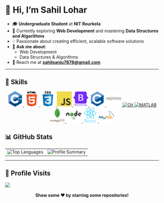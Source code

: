 # 👋 Hi, I’m **Sahil Lohar**  

- 🎓 **Undergraduate Student** at **NIT Rourkela**  
- 🌱 Currently exploring **Web Development** and mastering **Data Structures and Algorithms**  
- 💡 Passionate about creating efficient, scalable software solutions  
- 💬 **Ask me about**:  
  - Web Development  
  - Data Structures & Algorithms  
- 📧 Reach me at **[sahilsanju7878@gmail.com](mailto:sahilsanju7878@gmail.com)**  

---

## 🚀 **Skills**  

<p align="center">  
  <!-- C++ Icon -->
  <a href="https://www.cplusplus.com/" target="_blank"> 
    <img src="https://raw.githubusercontent.com/devicons/devicon/master/icons/cplusplus/cplusplus-original.svg" alt="C++" width="50" height="50"/> 
  </a>  

  <!-- HTML Icon -->
  <a href="https://www.w3schools.com/html/" target="_blank"> 
    <img src="https://raw.githubusercontent.com/devicons/devicon/master/icons/html5/html5-original-wordmark.svg" alt="HTML" width="50" height="50"/> 
  </a>  
  
  <!-- CSS Icon -->
  <a href="https://www.w3schools.com/css/" target="_blank"> 
    <img src="https://raw.githubusercontent.com/devicons/devicon/master/icons/css3/css3-original-wordmark.svg" alt="CSS" width="50" height="50"/> 
  </a>  
  
  <!-- JavaScript Icon -->
  <a href="https://www.w3schools.com/js/" target="_blank"> 
    <img src="https://raw.githubusercontent.com/devicons/devicon/master/icons/javascript/javascript-original.svg" alt="JavaScript" width="50" height="50"/> 
  </a>  

  <!-- Bootstrap Icon -->
  <a href="https://getbootstrap.com" target="_blank"> 
    <img src="https://raw.githubusercontent.com/devicons/devicon/master/icons/bootstrap/bootstrap-plain-wordmark.svg" alt="Bootstrap" width="50" height="50"/> 
  </a>  

  <!-- C Icon -->
  <a href="https://www.cprogramming.com/" target="_blank"> 
    <img src="https://raw.githubusercontent.com/devicons/devicon/master/icons/c/c-original.svg" alt="C" width="50" height="50"/> 
  </a>  
  
  <!-- Express.js Icon -->
  <a href="https://expressjs.com" target="_blank"> 
    <img src="https://raw.githubusercontent.com/devicons/devicon/master/icons/express/express-original-wordmark.svg" alt="Express.js" width="50" height="50"/> 
  </a>  

  <!-- Git Icon -->
  <a href="https://git-scm.com/" target="_blank"> 
    <img src="https://www.vectorlogo.zone/logos/git-scm/git-scm-icon.svg" alt="Git" width="50" height="50"/> 
  </a>  

  <!-- MATLAB Icon -->
  <a href="https://www.mathworks.com/products/matlab.html" target="_blank"> 
    <img src="https://upload.wikimedia.org/wikipedia/commons/2/21/Matlab_Logo.png" alt="MATLAB" width="50" height="50"/> 
  </a>  

  <!-- MongoDB Icon -->
  <a href="https://www.mongodb.com/" target="_blank"> 
    <img src="https://raw.githubusercontent.com/devicons/devicon/master/icons/mongodb/mongodb-original-wordmark.svg" alt="MongoDB" width="50" height="50"/> 
  </a>  

  <!-- Node.js Icon -->
  <a href="https://nodejs.org" target="_blank"> 
    <img src="https://raw.githubusercontent.com/devicons/devicon/master/icons/nodejs/nodejs-original-wordmark.svg" alt="Node.js" width="50" height="50"/> 
  </a>  

  <!-- React.js Icon -->
  <a href="https://reactjs.org/" target="_blank"> 
    <img src="https://raw.githubusercontent.com/devicons/devicon/master/icons/react/react-original-wordmark.svg" alt="React.js" width="50" height="50"/> 
  </a> 

  <!-- MySQL Icon -->
  <a href="https://www.mysql.com/" target="_blank"> 
    <img src="https://raw.githubusercontent.com/devicons/devicon/master/icons/mysql/mysql-original-wordmark.svg" alt="MySQL" width="50" height="50"/> 
  </a>  
</p>  


## 📊 **GitHub Stats**  

<table align="center" width="100%">  
<tr>  
  <td align="center">  
    <img width="350em" src="http://github-readme-stats.vercel.app/api/top-langs?username=Sahil7811&show_icons=true&locale=en&layout=compact&theme=radical" alt="Top Languages"/>  
  </td>  
  <td align="center">  
    <img width="600em" src="http://github-profile-summary-cards.vercel.app/api/cards/profile-details?username=Sahil7811&theme=radical" alt="Profile Summary"/>  
  </td>  
</tr>  
</table>  

---

## 🧾 **Profile Visits**  

[![](https://visitcount.itsvg.in/api?id=Sahil7811&label=Profile%20Views&color=0&icon=5&pretty=false)](https://visitcount.itsvg.in)  

<div align="center">  
  <b>Show some ❤️ by starring some repositories!</b>  
</div>  

